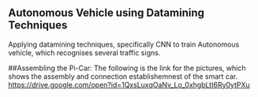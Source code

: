 ## Autonomous Vehicle using Datamining Techniques

Applying datamining techniques, specifically CNN to train Autonomous vehicle, which recognises several traffic signs.

##Assembling the Pi-Car:
The following is the link for the pictures, which shows the assembly and connection establishemnest of the smart car.
https://drive.google.com/open?id=1QxsLuxqOaNv_Lo_0xhgbLtI6Ry0ytPXu

